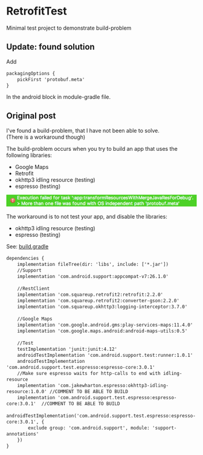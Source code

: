 # RetrofitTest
Minimal test project to demonstrate build-problem
  
Update: found solution
----------------------
Add
```
packagingOptions {
    pickFirst 'protobuf.meta'
}
```
In the android block in module-gradle file.
  

Original post
-------------
I've found a build-problem, that I have not been able to solve.  
(There is a workaround though)
  
The build-problem occurs when you try to build an app that uses the following libraries:
  
- Google Maps  
- Retrofit  
- okhttp3 idling resource (testing)  
- espresso (testing)  
  
![Image of build-prblem](https://raw.githubusercontent.com/frankkienl/RetrofitTest/master/Screen%20Shot%202017-09-21%20at%2009.58.30.png)
  
The workaround is to not test your app, and disable the libraries:  
- okhttp3 idling resource (testing)
- espresso (testing)
  
See:
[build.gradle](https://github.com/frankkienl/RetrofitTest/blob/master/app/build.gradle#L41)

```
dependencies {
    implementation fileTree(dir: 'libs', include: ['*.jar'])
    //Support
    implementation 'com.android.support:appcompat-v7:26.1.0'

    //RestClient
    implementation 'com.squareup.retrofit2:retrofit:2.2.0'
    implementation 'com.squareup.retrofit2:converter-gson:2.2.0'
    implementation 'com.squareup.okhttp3:logging-interceptor:3.7.0'

    //Google Maps
    implementation 'com.google.android.gms:play-services-maps:11.4.0'
    implementation 'com.google.maps.android:android-maps-utils:0.5'

    //Test
    testImplementation 'junit:junit:4.12'
    androidTestImplementation 'com.android.support.test:runner:1.0.1'
    androidTestImplementation 'com.android.support.test.espresso:espresso-core:3.0.1'
    //Make sure espresso waits for http-calls to end with idling-resource
    implementation 'com.jakewharton.espresso:okhttp3-idling-resource:1.0.0' //COMMENT TO BE ABLE TO BUILD
    implementation 'com.android.support.test.espresso:espresso-core:3.0.1'  //COMMENT TO BE ABLE TO BUILD
    androidTestImplementation('com.android.support.test.espresso:espresso-core:3.0.1', {
        exclude group: 'com.android.support', module: 'support-annotations'
    })
}
```
